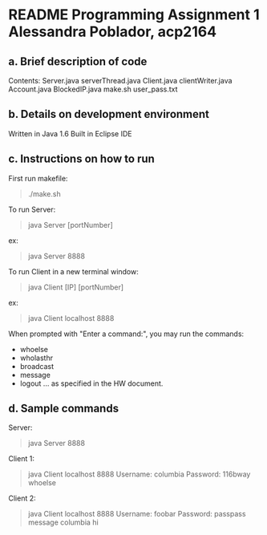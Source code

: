 README
Programming Assignment 1
Alessandra Poblador, acp2164
========================================================================

a. Brief description of code
------------------------------------

Contents:
Server.java
serverThread.java
Client.java
clientWriter.java
Account.java
BlockedIP.java
make.sh
user_pass.txt

b. Details on development environment
------------------------------------

Written in Java 1.6
Built in Eclipse IDE

c. Instructions on how to run
------------------------------------

First run makefile:

> ./make.sh

To run Server:

> java Server [portNumber]

ex:
> java Server 8888

To run Client in a new terminal window:

> java Client [IP] [portNumber]

ex:
> java Client localhost 8888

When prompted with "Enter a command:", you may run the commands:
- whoelse
- wholasthr
- broadcast
- message
- logout
... as specified in the HW document.

d. Sample commands
------------------------------------

Server:
> java Server 8888

Client 1:
> java Client localhost 8888
> Username: columbia
> Password: 116bway
> whoelse

Client 2:
> java Client localhost 8888
> Username: foobar
> Password: passpass
> message columbia hi